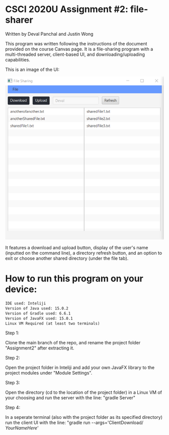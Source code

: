 # CSCI 2020U Assignment #2: file-sharer
Written by Deval Panchal and Justin Wong

This program was written following the instructions of the document provided on the course Canvas page. 
It is a file-sharing program with a multi-threaded server, client-based UI, and downloading/uploading capabilities.
	
This is an image of the UI:

![ProjectImage](./ProjectImage.PNG)

It features a download and upload button, display of the user's name (inputted on the command line), a directory refresh button,
and an option to exit or choose another shared directory (under the file tab).

# How to run this program on your device:

	IDE used: Inteliji
	Version of Java used: 15.0.2
	Version of Gradle used: 6.6.1
	Version of JavaFX used: 15.0.1
	Linux VM Required (at least two terminals)

Step 1:

Clone the main branch of the repo, and rename the project folder "Assignment2" after extracting it.

Step 2:

Open the project folder in Inteliji and add your own JavaFX library to the project modules under "Module Settings".

Step 3:

Open the directory (cd to the location of the project folder) in a Linux VM of your choosing and run the server with the line:
	"gradle Server"
	
Step 4:

In a seperate terminal (also with the project folder as its specified directory) run the client UI with the line:
	"gradle run --args='ClientDownload/ *YourNameHere*'
	
